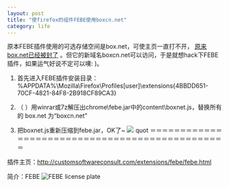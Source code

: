 ```yaml
---
layout: post
title: "使firefox的组件FEBE使用boxcn.net"
category: life
---
```


原本FEBE插件使用的可选存储空间是box.net，可使主页一直打不开， [原来box.net已经被封了](http://hi.baidu.com/cricstiano/blog/item/1f9c343f47bbd5cb7d1e712a.html/cmtid/e82b580ee52816ec36d12281#e82b580ee52816ec36d12281) 。但它的新域名boxcn.net可以访问，于是就想hack下FEBE插件，如果运气好说不定可以噢: )。



1. 首先进入FEBE插件安装目录：%APPDATA%\Mozilla\Firefox\Profiles\[user]\extensions\{4BBDD651-70CF-4821-84F8-2B918CF89CA3}

2. （ ）用winrar或7z解压出chrome\febe.jar中的content\boxnet.js，替换所有的 box.net 为“boxcn.net”

3. 把boxnet.js重新压缩到febe.jar，OK了~ ![](http://hiphotos.baidu.com/maxint/pic/item/8cd2f3df0e9d453a622798ff.jpg) quot ＝＝＝＝＝＝＝＝＝＝＝＝＝＝＝＝＝＝＝＝＝＝＝＝＝＝＝＝＝＝＝＝＝＝＝＝＝＝＝＝＝＝＝＝＝＝＝

插件主页：http://customsoftwareconsult.com/extensions/febe/febe.html

简介：FEBE ![FEBE license plate](http://customsoftwareconsult.com/extensions/febe/FEBEplate.png "My new license plate")
